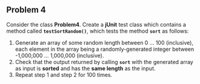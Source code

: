 ## Problem 4

Consider the class **Problem4**. Create a **jUnit** test class which contains a method called **`testSortRandom()`**, which tests the method **`sort`** as follows:

 1. Generate an array of some random length between 0 ... 100 (inclusive), each element in the array being a randomly-generated integer between -1,000,000 … 1,000,000 (inclusive).
 2. Check that the output returned by calling **`sort`** with the generated array as input is **sorted** and has the **same length** as the input.
 3. Repeat step 1 and step 2 for 100 times.
 
